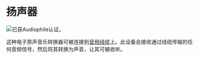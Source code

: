 # 扬声器

![已获Audiophile认证。](block:computronics:speaker)

这种电子原声音乐转换器可被连接到[音频线缆](audio_cable.md)上。此设备会接收通过线缆传输的任何音频信号，然后将其转换为声音，让其可被收听。
